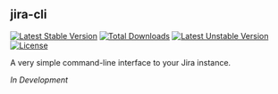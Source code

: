 ## jira-cli

[![Latest Stable Version](https://poser.pugx.org/chaseconey/jira-cli/v/stable)](https://packagist.org/packages/chaseconey/jira-cli) [![Total Downloads](https://poser.pugx.org/chaseconey/jira-cli/downloads)](https://packagist.org/packages/chaseconey/jira-cli) [![Latest Unstable Version](https://poser.pugx.org/chaseconey/jira-cli/v/unstable)](https://packagist.org/packages/chaseconey/jira-cli) [![License](https://poser.pugx.org/chaseconey/jira-cli/license)](https://packagist.org/packages/chaseconey/jira-cli)

A very simple command-line interface to your Jira instance.

*In Development*

